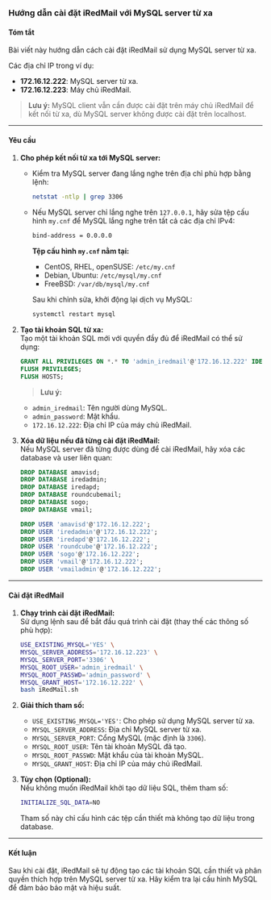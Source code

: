 ### **Hướng dẫn cài đặt iRedMail với MySQL server từ xa**

#### **Tóm tắt**
Bài viết này hướng dẫn cách cài đặt iRedMail sử dụng MySQL server từ xa.

Các địa chỉ IP trong ví dụ:  
- **172.16.12.222**: MySQL server từ xa.  
- **172.16.12.223**: Máy chủ iRedMail.

> **Lưu ý:** MySQL client vẫn cần được cài đặt trên máy chủ iRedMail để kết nối từ xa, dù MySQL server không được cài đặt trên localhost.

---

#### **Yêu cầu**
1. **Cho phép kết nối từ xa tới MySQL server:**
   - Kiểm tra MySQL server đang lắng nghe trên địa chỉ phù hợp bằng lệnh:
     ```bash
     netstat -ntlp | grep 3306
     ```
   - Nếu MySQL server chỉ lắng nghe trên `127.0.0.1`, hãy sửa tệp cấu hình `my.cnf` để MySQL lắng nghe trên tất cả các địa chỉ IPv4:
     ```bash
     bind-address = 0.0.0.0
     ```
     **Tệp cấu hình `my.cnf` nằm tại:**
     - CentOS, RHEL, openSUSE: `/etc/my.cnf`
     - Debian, Ubuntu: `/etc/mysql/my.cnf`
     - FreeBSD: `/var/db/mysql/my.cnf`

     Sau khi chỉnh sửa, khởi động lại dịch vụ MySQL:
     ```bash
     systemctl restart mysql
     ```

2. **Tạo tài khoản SQL từ xa:**  
   Tạo một tài khoản SQL mới với quyền đầy đủ để iRedMail có thể sử dụng:
   ```sql
   GRANT ALL PRIVILEGES ON *.* TO 'admin_iredmail'@'172.16.12.222' IDENTIFIED BY 'admin_password' WITH GRANT OPTION;
   FLUSH PRIVILEGES;
   FLUSH HOSTS;
   ```
   > **Lưu ý:**  
   - `admin_iredmail`: Tên người dùng MySQL.  
   - `admin_password`: Mật khẩu.  
   - `172.16.12.222`: Địa chỉ IP của máy chủ iRedMail.  

3. **Xóa dữ liệu nếu đã từng cài đặt iRedMail:**  
   Nếu MySQL server đã từng được dùng để cài iRedMail, hãy xóa các database và user liên quan:
   ```sql
   DROP DATABASE amavisd;
   DROP DATABASE iredadmin;
   DROP DATABASE iredapd;
   DROP DATABASE roundcubemail;
   DROP DATABASE sogo;
   DROP DATABASE vmail;

   DROP USER 'amavisd'@'172.16.12.222';
   DROP USER 'iredadmin'@'172.16.12.222';
   DROP USER 'iredapd'@'172.16.12.222';
   DROP USER 'roundcube'@'172.16.12.222';
   DROP USER 'sogo'@'172.16.12.222';
   DROP USER 'vmail'@'172.16.12.222';
   DROP USER 'vmailadmin'@'172.16.12.222';
   ```

---

#### **Cài đặt iRedMail**
1. **Chạy trình cài đặt iRedMail:**  
   Sử dụng lệnh sau để bắt đầu quá trình cài đặt (thay thế các thông số phù hợp):
   ```bash
   USE_EXISTING_MYSQL='YES' \
   MYSQL_SERVER_ADDRESS='172.16.12.223' \
   MYSQL_SERVER_PORT='3306' \
   MYSQL_ROOT_USER='admin_iredmail' \
   MYSQL_ROOT_PASSWD='admin_password' \
   MYSQL_GRANT_HOST='172.16.12.222' \
   bash iRedMail.sh
   ```

2. **Giải thích tham số:**
   - `USE_EXISTING_MYSQL='YES'`: Cho phép sử dụng MySQL server từ xa.
   - `MYSQL_SERVER_ADDRESS`: Địa chỉ MySQL server từ xa.
   - `MYSQL_SERVER_PORT`: Cổng MySQL (mặc định là `3306`).
   - `MYSQL_ROOT_USER`: Tên tài khoản MySQL đã tạo.
   - `MYSQL_ROOT_PASSWD`: Mật khẩu của tài khoản MySQL.
   - `MYSQL_GRANT_HOST`: Địa chỉ IP của máy chủ iRedMail.

3. **Tùy chọn (Optional):**  
   Nếu không muốn iRedMail khởi tạo dữ liệu SQL, thêm tham số:
   ```bash
   INITIALIZE_SQL_DATA=NO
   ```
   Tham số này chỉ cấu hình các tệp cần thiết mà không tạo dữ liệu trong database.

---

#### **Kết luận**
Sau khi cài đặt, iRedMail sẽ tự động tạo các tài khoản SQL cần thiết và phân quyền thích hợp trên MySQL server từ xa. Hãy kiểm tra lại cấu hình MySQL để đảm bảo bảo mật và hiệu suất.

